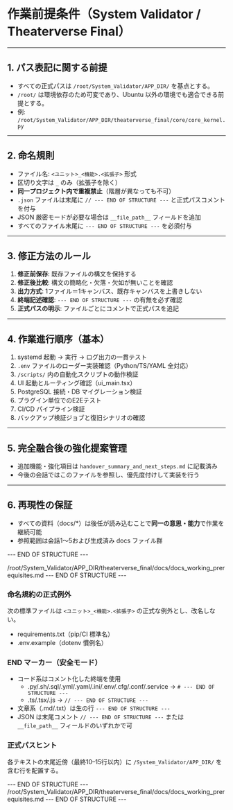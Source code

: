 # 作業前提条件（System Validator / Theaterverse Final）

---

## 1. パス表記に関する前提
- すべての正式パスは `/root/System_Validator/APP_DIR/` を基点とする。
- `/root/` は環境依存のため可変であり、Ubuntu 以外の環境でも適合できる前提とする。
- 例: `/root/System_Validator/APP_DIR/theaterverse_final/core/core_kernel.py`

---

## 2. 命名規則
- ファイル名: `<ユニット>_<機能>.<拡張子>` 形式
- 区切り文字は `_` のみ（拡張子を除く）
- **同一プロジェクト内で重複禁止**（階層が異なっても不可）
- `.json` ファイルは末尾に `// --- END OF STRUCTURE ---` と正式パスコメントを付与
- JSON 厳密モードが必要な場合は `__file_path__` フィールドを追加
- すべてのファイル末尾に `--- END OF STRUCTURE ---` を必須付与

---

## 3. 修正方法のルール
1. **修正前保存**: 既存ファイルの構文を保持する
2. **修正後比較**: 構文の簡略化・欠落・欠如が無いことを確認
3. **出力方式**: 1ファイル＝1キャンバス、既存キャンバスを上書きしない
4. **終端記述確認**: `--- END OF STRUCTURE ---` の有無を必ず確認
5. **正式パスの明示**: ファイルごとにコメントで正式パスを追記

---

## 4. 作業進行順序（基本）
1. systemd 起動 → 実行 → ログ出力の一貫テスト
2. `.env` ファイルのローダー実装確認（Python/TS/YAML 全対応）
3. `/scripts/` 内の自動化スクリプトの動作検証
4. UI 起動とルーティング確認（ui_main.tsx）
5. PostgreSQL 接続・DB マイグレーション検証
6. プラグイン単位でのE2Eテスト
7. CI/CD パイプライン検証
8. バックアップ検証ジョブと復旧シナリオの確認

---

## 5. 完全融合後の強化提案管理
- 追加機能・強化項目は `handover_summary_and_next_steps.md` に記載済み
- 今後の会話ではこのファイルを参照し、優先度付けして実装を行う

---

## 6. 再現性の保証
- すべての資料（docs/*）は後任が読み込むことで**同一の意思・能力**で作業を継続可能
- 参照範囲は会話1〜5および生成済み docs ファイル群

--- END OF STRUCTURE ---
<!-- /root/System_Validator/APP_DIR/theaterverse_final/docs/docs_working_prerequisites.md -->

/root/System_Validator/APP_DIR/theaterverse_final/docs/docs_working_prerequisites.md
--- END OF STRUCTURE ---

### 命名規約の正式例外
次の標準ファイルは `<ユニット>_<機能>.<拡張子>` の正式な例外とし、改名しない。
- requirements.txt（pip/CI 標準名）
- .env.example（dotenv 慣例名）

### END マーカー（安全モード）
- コード系はコメント化した終端を使用
  - .py/.sh/.sql/.yml/.yaml/.ini/.env/.cfg/.conf/.service → `# --- END OF STRUCTURE ---`
  - .ts/.tsx/.js → `// --- END OF STRUCTURE ---`
- 文章系（.md/.txt）は生の行 `--- END OF STRUCTURE ---`
- JSON は末尾コメント `// --- END OF STRUCTURE ---` または `__file_path__` フィールドのいずれかで可

### 正式パスヒント
各テキストの末尾近傍（最終10–15行以内）に `/System_Validator/APP_DIR/` を含む行を配置する。

--- END OF STRUCTURE ---
/root/System_Validator/APP_DIR/theaterverse_final/docs/docs_working_prerequisites.md
--- END OF STRUCTURE ---
